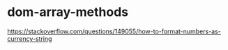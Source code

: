 # dom-array-methods


https://stackoverflow.com/questions/149055/how-to-format-numbers-as-currency-string

